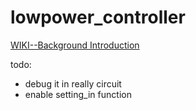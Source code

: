 # lowpower_controller

<a href="https://github.com/aixiwang/lowpower_controller/wiki/Background-Introduction">WIKI--Background Introduction</a><br>

todo:
* debug it in really circuit
* enable setting_in function

